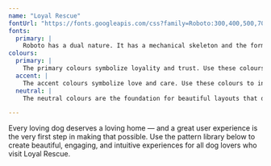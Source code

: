 ```yaml
---
name: "Loyal Rescue"
fontUrl: "https://fonts.googleapis.com/css?family=Roboto:300,400,500,700"
fonts:
  primary: |
    Roboto has a dual nature. It has a mechanical skeleton and the forms are largely geometric, yet features friendly and open curves. Roboto is well constructed, legible at small sizes, and delivers information in a clear and unobtrusive manner.
colours:
  primary: |
    The primary colours symbolize loyality and trust. Use these colours for navigation bars, headers, and other elements where branding seems important.
  accent: |
    The accent colours symbolize love and care. Use these colours to indicate important buttons and interactive elements.
  neutral: |
    The neutral colours are the foundation for beautiful layouts that don't overbear the user. Use these colours for typography and backgrounds.

---
```


Every loving dog deserves a loving home — and a great user experience is the very first step in making that possible. Use the pattern library below to create beautiful, engaging, and intuitive experiences for all dog lovers who visit Loyal Rescue.
